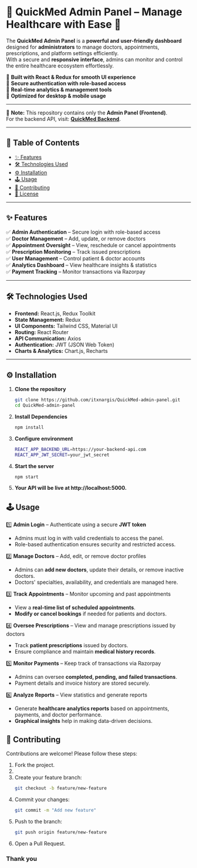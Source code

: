 # 🏥 QuickMed Admin Panel – Manage Healthcare with Ease 🚀

The **QuickMed Admin Panel** is a **powerful and user-friendly dashboard** designed for **administrators** to manage doctors, appointments, prescriptions, and platform settings efficiently.  
With a secure and **responsive interface**, admins can monitor and control the entire healthcare ecosystem effortlessly.

🔹 **Built with React & Redux for smooth UI experience**  
🔹 **Secure authentication with role-based access**  
🔹 **Real-time analytics & management tools**  
🔹 **Optimized for desktop & mobile usage**

---

📢 **Note:** This repository contains only the **Admin Panel (Frontend)**.  
For the backend API, visit: **[QuickMed Backend](https://github.com/itxnargis/QuickMed-backend)**.

---

## 📖 Table of Contents

- [✨ Features](#-features)
- [🛠 Technologies Used](#-technologies-used)
- [⚙️ Installation](#-installation)
- [🕹 Usage](#-usage)
- [🤝 Contributing](#-contributing)
- [📄 License](#-license)

---

## ✨ Features

✅ **Admin Authentication** – Secure login with role-based access  
✅ **Doctor Management** – Add, update, or remove doctors  
✅ **Appointment Oversight** – View, reschedule or cancel appointments  
✅ **Prescription Monitoring** – Track issued prescriptions  
✅ **User Management** – Control patient & doctor accounts  
✅ **Analytics Dashboard** – View healthcare insights & statistics  
✅ **Payment Tracking** – Monitor transactions via Razorpay

---

## 🛠 Technologies Used

- **Frontend:** React.js, Redux Toolkit
- **State Management:** Redux
- **UI Components:** Tailwind CSS, Material UI
- **Routing:** React Router
- **API Communication:** Axios
- **Authentication:** JWT (JSON Web Token)
- **Charts & Analytics:** Chart.js, Recharts

---

## ⚙️ Installation

1. **Clone the repository**
   ```bash
   git clone https://github.com/itxnargis/QuickMed-admin-panel.git
   cd QuickMed-admin-panel

   ```
2. **Install Dependencies**

   ```bash
   npm install

   ```

3. **Configure environment**

   ```bash
   REACT_APP_BACKEND_URL=https://your-backend-api.com
   REACT_APP_JWT_SECRET=your_jwt_secret

   ```

4. **Start the server**

   ```bash
   npm start

   ```

5. **Your API will be live at http://localhost:5000.**

## 🕹 Usage

1️⃣ **Admin Login** – Authenticate using a secure **JWT token**

- Admins must log in with valid credentials to access the panel.
- Role-based authentication ensures security and restricted access.

2️⃣ **Manage Doctors** – Add, edit, or remove doctor profiles

- Admins can **add new doctors**, update their details, or remove inactive doctors.
- Doctors' specialties, availability, and credentials are managed here.

3️⃣ **Track Appointments** – Monitor upcoming and past appointments

- View a **real-time list of scheduled appointments**.
- **Modify or cancel bookings** if needed for patients and doctors.

4️⃣ **Oversee Prescriptions** – View and manage prescriptions issued by doctors

- Track **patient prescriptions** issued by doctors.
- Ensure compliance and maintain **medical history records**.

5️⃣ **Monitor Payments** – Keep track of transactions via Razorpay

- Admins can oversee **completed, pending, and failed transactions**.
- Payment details and invoice history are stored securely.

6️⃣ **Analyze Reports** – View statistics and generate reports

- Generate **healthcare analytics reports** based on appointments, payments, and doctor performance.
- **Graphical insights** help in making data-driven decisions.

## 🤝 Contributing

Contributions are welcome! Please follow these steps:

1. Fork the project.
2.
3. Create your feature branch:
   ```bash
   git checkout -b feature/new-feature

   ```
4. Commit your changes:
   ```bash
   git commit -m "Add new feature"

   ```
5. Push to the branch:
   ```bash
   git push origin feature/new-feature

   ```
6. Open a Pull Request.

### Thank you
